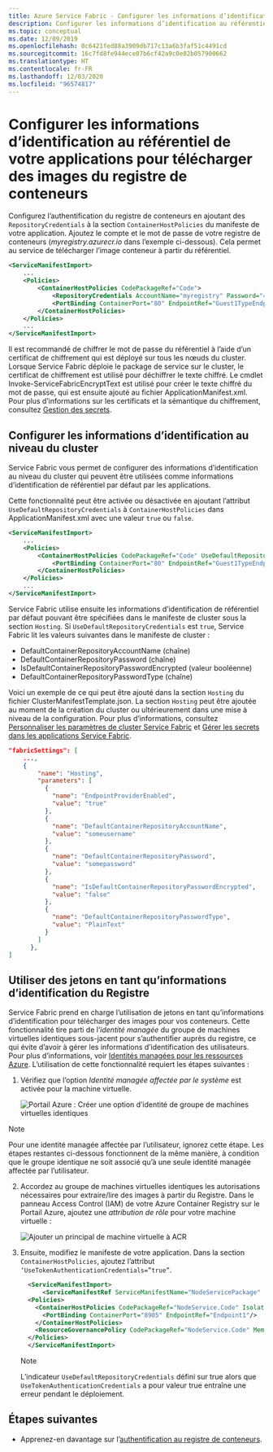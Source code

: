 ```yaml
---
title: Azure Service Fabric - Configurer les informations d’identification au référentiel de conteneurs
description: Configurer les informations d’identification au référentiel pour télécharger des images du registre de conteneurs
ms.topic: conceptual
ms.date: 12/09/2019
ms.openlocfilehash: 0c6421fed88a3909db717c13a6b3faf51c4491cd
ms.sourcegitcommit: 16c7fd8fe944ece07b6cf42a9c0e82b057900662
ms.translationtype: HT
ms.contentlocale: fr-FR
ms.lasthandoff: 12/03/2020
ms.locfileid: "96574817"
---
```

# <a name="configure-repository-credentials-for-your-application-to-download-container-images"></a>Configurer les informations d’identification au référentiel de votre applications pour télécharger des images du registre de conteneurs

Configurez l’authentification du registre de conteneurs en ajoutant des `RepositoryCredentials` à la section `ContainerHostPolicies` du manifeste de votre application. Ajoutez le compte et le mot de passe de votre registre de conteneurs (*myregistry.azurecr.io* dans l’exemple ci-dessous). Cela permet au service de télécharger l’image conteneur à partir du référentiel.

```xml
<ServiceManifestImport>
    ...
    <Policies>
        <ContainerHostPolicies CodePackageRef="Code">
            <RepositoryCredentials AccountName="myregistry" Password="=P==/==/=8=/=+u4lyOB=+=nWzEeRfF=" PasswordEncrypted="false"/>
            <PortBinding ContainerPort="80" EndpointRef="Guest1TypeEndpoint"/>
        </ContainerHostPolicies>
    </Policies>
    ...
</ServiceManifestImport>
```

Il est recommandé de chiffrer le mot de passe du référentiel à l’aide d’un certificat de chiffrement qui est déployé sur tous les nœuds du cluster. Lorsque Service Fabric déploie le package de service sur le cluster, le certificat de chiffrement est utilisé pour déchiffrer le texte chiffré. Le cmdlet Invoke-ServiceFabricEncryptText est utilisé pour créer le texte chiffré du mot de passe, qui est ensuite ajouté au fichier ApplicationManifest.xml.
Pour plus d’informations sur les certificats et la sémantique du chiffrement, consultez [Gestion des secrets](service-fabric-application-secret-management.md).

## <a name="configure-cluster-wide-credentials"></a>Configurer les informations d’identification au niveau du cluster

Service Fabric vous permet de configurer des informations d’identification au niveau du cluster qui peuvent être utilisées comme informations d’identification de référentiel par défaut par les applications.

Cette fonctionnalité peut être activée ou désactivée en ajoutant l’attribut `UseDefaultRepositoryCredentials` à `ContainerHostPolicies` dans ApplicationManifest.xml avec une valeur `true` ou `false`.

```xml
<ServiceManifestImport>
    ...
    <Policies>
        <ContainerHostPolicies CodePackageRef="Code" UseDefaultRepositoryCredentials="true">
            <PortBinding ContainerPort="80" EndpointRef="Guest1TypeEndpoint"/>
        </ContainerHostPolicies>
    </Policies>
    ...
</ServiceManifestImport>
```

Service Fabric utilise ensuite les informations d’identification de référentiel par défaut pouvant être spécifiées dans le manifeste de cluster sous la section `Hosting`.  Si `UseDefaultRepositoryCredentials` est `true`, Service Fabric lit les valeurs suivantes dans le manifeste de cluster :

* DefaultContainerRepositoryAccountName (chaîne)
* DefaultContainerRepositoryPassword (chaîne)
* IsDefaultContainerRepositoryPasswordEncrypted (valeur booléenne)
* DefaultContainerRepositoryPasswordType (chaîne)

Voici un exemple de ce qui peut être ajouté dans la section `Hosting` du fichier ClusterManifestTemplate.json. La section `Hosting` peut être ajoutée au moment de la création du cluster ou ultérieurement dans une mise à niveau de la configuration. Pour plus d’informations, consultez [Personnaliser les paramètres de cluster Service Fabric](service-fabric-cluster-fabric-settings.md) et [Gérer les secrets dans les applications Service Fabric](service-fabric-application-secret-management.md).

```json
"fabricSettings": [
    ...,
    {
        "name": "Hosting",
        "parameters": [
          {
            "name": "EndpointProviderEnabled",
            "value": "true"
          },
          {
            "name": "DefaultContainerRepositoryAccountName",
            "value": "someusername"
          },
          {
            "name": "DefaultContainerRepositoryPassword",
            "value": "somepassword"
          },
          {
            "name": "IsDefaultContainerRepositoryPasswordEncrypted",
            "value": "false"
          },
          {
            "name": "DefaultContainerRepositoryPasswordType",
            "value": "PlainText"
          }
        ]
      },
]
```

## <a name="use-tokens-as-registry-credentials"></a>Utiliser des jetons en tant qu’informations d’identification du Registre

Service Fabric prend en charge l’utilisation de jetons en tant qu’informations d’identification pour télécharger des images pour vos conteneurs.  Cette fonctionnalité tire parti de l’*identité managée* du groupe de machines virtuelles identiques sous-jacent pour s’authentifier auprès du registre, ce qui évite d’avoir à gérer les informations d’identification des utilisateurs.  Pour plus d’informations, voir [Identités managées pour les ressources Azure](../active-directory/managed-identities-azure-resources/overview.md).  L’utilisation de cette fonctionnalité requiert les étapes suivantes :

1. Vérifiez que l’option *Identité managée affectée par le système* est activée pour la machine virtuelle.

    ![Portail Azure : Créer une option d’identité de groupe de machines virtuelles identiques](./media/configure-container-repository-credentials/configure-container-repository-credentials-acr-iam.png)

> [!NOTE]
> Pour une identité managée affectée par l’utilisateur, ignorez cette étape. Les étapes restantes ci-dessous fonctionnent de la même manière, à condition que le groupe identique ne soit associé qu’à une seule identité managée affectée par l’utilisateur.

2. Accordez au groupe de machines virtuelles identiques les autorisations nécessaires pour extraire/lire des images à partir du Registre. Dans le panneau Access Control (IAM) de votre Azure Container Registry sur le Portail Azure, ajoutez une *attribution de rôle* pour votre machine virtuelle :

    ![Ajouter un principal de machine virtuelle à ACR](./media/configure-container-repository-credentials/configure-container-repository-credentials-vmss-identity.png)

3. Ensuite, modifiez le manifeste de votre application. Dans la section `ContainerHostPolicies`, ajoutez l’attribut `‘UseTokenAuthenticationCredentials=”true”`.

    ```xml
      <ServiceManifestImport>
          <ServiceManifestRef ServiceManifestName="NodeServicePackage" ServiceManifestVersion="1.0"/>
      <Policies>
        <ContainerHostPolicies CodePackageRef="NodeService.Code" Isolation="process" UseTokenAuthenticationCredentials="true">
          <PortBinding ContainerPort="8905" EndpointRef="Endpoint1"/>
        </ContainerHostPolicies>
        <ResourceGovernancePolicy CodePackageRef="NodeService.Code" MemoryInMB="256"/>
      </Policies>
      </ServiceManifestImport>
    ```

    > [!NOTE]
    > L’indicateur `UseDefaultRepositoryCredentials` défini sur true alors que `UseTokenAuthenticationCredentials` a pour valeur true entraîne une erreur pendant le déploiement.

## <a name="next-steps"></a>Étapes suivantes

* Apprenez-en davantage sur l’[authentification au registre de conteneurs](../container-registry/container-registry-authentication.md).
